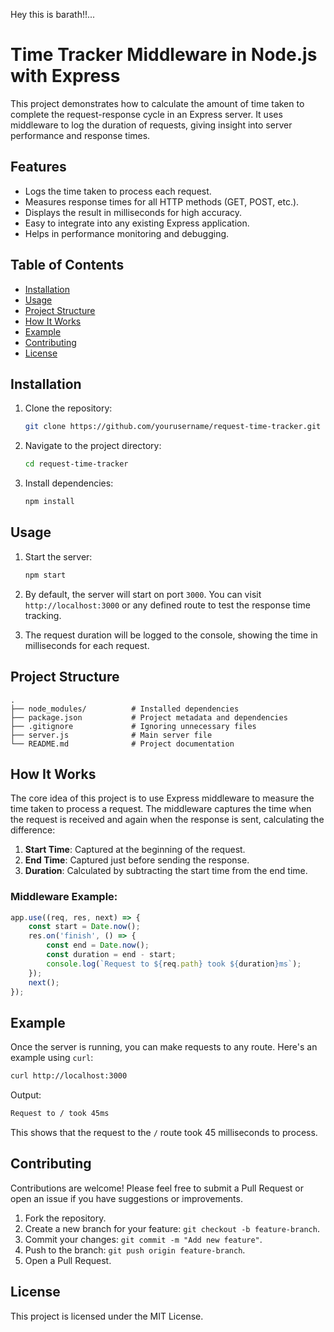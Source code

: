 Hey this is barath!!...

# Time Tracker Middleware in Node.js with Express

This project demonstrates how to calculate the amount of time taken to complete the request-response cycle in an Express server. It uses middleware to log the duration of requests, giving insight into server performance and response times.

## Features

- Logs the time taken to process each request.
- Measures response times for all HTTP methods (GET, POST, etc.).
- Displays the result in milliseconds for high accuracy.
- Easy to integrate into any existing Express application.
- Helps in performance monitoring and debugging.

## Table of Contents

- [Installation](#installation)
- [Usage](#usage)
- [Project Structure](#project-structure)
- [How It Works](#how-it-works)
- [Example](#example)
- [Contributing](#contributing)
- [License](#license)

## Installation

1. Clone the repository:

    ```bash
    git clone https://github.com/yourusername/request-time-tracker.git
    ```

2. Navigate to the project directory:

    ```bash
    cd request-time-tracker
    ```

3. Install dependencies:

    ```bash
    npm install
    ```

## Usage

1. Start the server:

    ```bash
    npm start
    ```

2. By default, the server will start on port `3000`. You can visit `http://localhost:3000` or any defined route to test the response time tracking.

3. The request duration will be logged to the console, showing the time in milliseconds for each request.

## Project Structure

```
.
├── node_modules/          # Installed dependencies
├── package.json           # Project metadata and dependencies
├── .gitignore             # Ignoring unnecessary files
├── server.js              # Main server file
└── README.md              # Project documentation
```

## How It Works

The core idea of this project is to use Express middleware to measure the time taken to process a request. The middleware captures the time when the request is received and again when the response is sent, calculating the difference:

1. **Start Time**: Captured at the beginning of the request.
2. **End Time**: Captured just before sending the response.
3. **Duration**: Calculated by subtracting the start time from the end time.

### Middleware Example:

```javascript
app.use((req, res, next) => {
    const start = Date.now();
    res.on('finish', () => {
        const end = Date.now();
        const duration = end - start;
        console.log(`Request to ${req.path} took ${duration}ms`);
    });
    next();
});
```

## Example

Once the server is running, you can make requests to any route. Here's an example using `curl`:

```bash
curl http://localhost:3000
```

Output:

```bash
Request to / took 45ms
```

This shows that the request to the `/` route took 45 milliseconds to process.

## Contributing

Contributions are welcome! Please feel free to submit a Pull Request or open an issue if you have suggestions or improvements.

1. Fork the repository.
2. Create a new branch for your feature: `git checkout -b feature-branch`.
3. Commit your changes: `git commit -m "Add new feature"`.
4. Push to the branch: `git push origin feature-branch`.
5. Open a Pull Request.

## License

This project is licensed under the MIT License.

